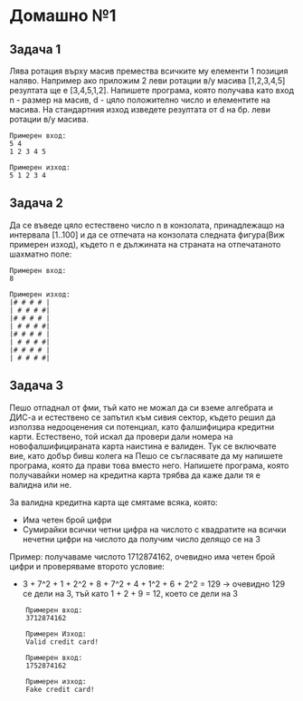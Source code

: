 # Домашно №1

## Задача 1


Лява ротация върху масив премества всичките му елементи 1 позиция наляво. Например ако приложим 2 леви ротации в/у масива [1,2,3,4,5] резултата ще е [3,4,5,1,2]. Напишете програмa, която получава като вход n - размер на масив, d - цяло положително число и елементите на масива.
На стандартния изход изведете резултата от d на бр. леви ротации в/у масива.

	Примерен вход:
	5 4
	1 2 3 4 5

	Примерен изход:
	5 1 2 3 4

## Задача 2

Да се въведе цяло естествено число n в конзолата, принадлежащо на интервала [1..100] и да се отпечата на конзолата следната фигура(Виж примерен изход), където n е дължината на страната на отпечатаното шахматно поле:

	Примерен вход:
	8

	Примерен изход:
	|# # # # |  
	| # # # #|  
	|# # # # |  
	| # # # #|  
	|# # # # |  
	| # # # #|  
	|# # # # |  
	| # # # #|  


## Задача 3

Пешо отпаднал от фми, тъй като не можал да си вземе алгебрата и ДИС-а и естествено се запътил към сивия сектор, където решил да използва недооценения си потенциал, като фалшифицира кредитни карти. Естествено, той искал да провери дали номера на новофалшифицираната карта наистина е валиден. Тук се включвате вие, като добър бивш колега на Пешо се съгласявате да му напишете програма, която да прави това вместо него. Напишете програма, която получавайки номер на кредитна карта трябва да каже дали тя е валидна или не.

За валидна кредитна карта ще смятаме всяка, която:

* Има четен брой цифри
* Сумирайки всички четни цифра на числото с квадратите на всички нечетни цифри на числото да получим число делящо се на 3

Пример: получаваме числото 1712874162, очевидно има четен брой цифри и проверяваме второто условие:

* 3 + 7^2 + 1 + 2^2 + 8 + 7^2 + 4 + 1^2 + 6 + 2^2 = 129 -> очевидно 129 се дели на 3, тъй като 1 + 2 + 9 = 12, което се дели на 3

```
	Примерен вход:
	3712874162

	Примерен Изход:
	Valid credit card!

	Примерен вход:
	1752874162

	Примерен изход:
	Fake credit card!
```